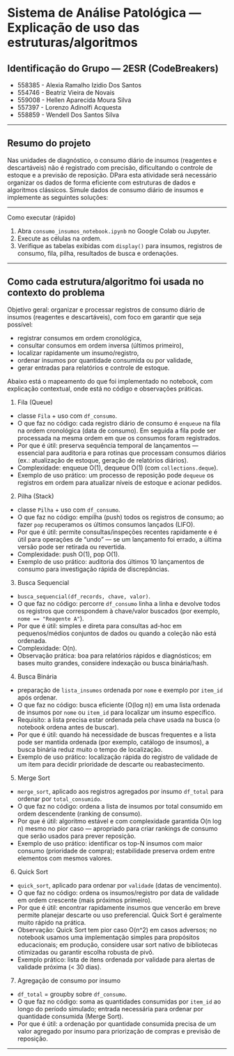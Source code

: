 # Sistema de Análise Patológica — Explicação de uso das estruturas/algoritmos

## Identificação do Grupo — 2ESR (CodeBreakers)
- 558385 - Alexia Ramalho Izidio Dos Santos  
- 554746 - Beatriz Vieira de Novais  
- 559008 - Hellen Aparecida Moura Silva  
- 557397 - Lorenzo Adinolfi Acquesta  
- 558859 - Wendell Dos Santos Silva

---

## Resumo do projeto
Nas unidades de diagnóstico, o consumo diário de insumos (reagentes e descartáveis) não é registrado com precisão,
dificultando o controle de estoque e a previsão de reposição. DPara esta atividade será necessário organizar os dados de
forma eficiente com estruturas de dados e algoritmos clássicos. Simule dados de consumo diário de insumos e implemente
as seguintes soluções:

---

Como executar (rápido)
1. Abra `consumo_insumos_notebook.ipynb` no Google Colab ou Jupyter.  
2. Execute as células na ordem.  
3. Verifique as tabelas exibidas com `display()` para insumos, registros de consumo, fila, pilha, resultados de busca e ordenações.

---

## Como cada estrutura/algoritmo foi usada no contexto do problema

Objetivo geral: organizar e processar registros de consumo diário de insumos (reagentes e descartáveis), com foco em garantir que seja possível:
- registrar consumos em ordem cronológica,
- consultar consumos em ordem inversa (últimos primeiro),
- localizar rapidamente um insumo/registro,
- ordenar insumos por quantidade consumida ou por validade,
- gerar entradas para relatórios e controle de estoque.

Abaixo está o mapeamento do que foi implementado no notebook, com explicação contextual, onde está no código e observações práticas.

1) Fila (Queue)
- classe `Fila` + uso com `df_consumo`.
- O que faz no código: cada registro diário de consumo é `enqueue` na fila na ordem cronológica (data de consumo). Em seguida a fila pode ser processada na mesma ordem em que os consumos foram registrados.
- Por que é útil: preserva sequência temporal de lançamentos — essencial para auditoria e para rotinas que processam consumos diários (ex.: atualização de estoque, geração de relatórios diários).
- Complexidade: enqueue O(1), dequeue O(1) (com `collections.deque`).
- Exemplo de uso prático: um processo de reposição pode `dequeue` os registros em ordem para atualizar níveis de estoque e acionar pedidos.

2) Pilha (Stack)
- classe `Pilha` + uso com `df_consumo`.
- O que faz no código: empilha (push) todos os registros de consumo; ao fazer `pop` recuperamos os últimos consumos lançados (LIFO).
- Por que é útil: permite consultas/inspeções recentes rapidamente e é útil para operações de “undo” — se um lançamento foi errado, a última versão pode ser retirada ou revertida.
- Complexidade: push O(1), pop O(1).
- Exemplo de uso prático: auditoria dos últimos 10 lançamentos de consumo para investigação rápida de discrepâncias.

3) Busca Sequencial
- `busca_sequencial(df_records, chave, valor)`.
- O que faz no código: percorre `df_consumo` linha a linha e devolve todos os registros que correspondem à chave/valor buscados (por exemplo, `nome == "Reagente A"`).
- Por que é útil: simples e direta para consultas ad-hoc em pequenos/médios conjuntos de dados ou quando a coleção não está ordenada.
- Complexidade: O(n).
- Observação prática: boa para relatórios rápidos e diagnósticos; em bases muito grandes, considere indexação ou busca binária/hash.

4) Busca Binária
- preparação de `lista_insumos` ordenada por `nome` e exemplo por `item_id` após ordenar.
- O que faz no código: busca eficiente (O(log n)) em uma lista ordenada de insumos por `nome` ou `item_id` para localizar um insumo específico.
- Requisito: a lista precisa estar ordenada pela chave usada na busca (o notebook ordena antes de buscar).
- Por que é útil: quando há necessidade de buscas frequentes e a lista pode ser mantida ordenada (por exemplo, catálogo de insumos), a busca binária reduz muito o tempo de localização.
- Exemplo de uso prático: localização rápida do registro de validade de um item para decidir prioridade de descarte ou reabastecimento.

5) Merge Sort
- `merge_sort`, aplicado aos registros agregados por insumo `df_total` para ordenar por `total_consumido`.
- O que faz no código: ordena a lista de insumos por total consumido em ordem descendente (ranking de consumo).
- Por que é útil: algoritmo estável e com complexidade garantida O(n log n) mesmo no pior caso — apropriado para criar rankings de consumo que serão usados para prever reposição.
- Exemplo de uso prático: identificar os top-N insumos com maior consumo (prioridade de compra); estabilidade preserva ordem entre elementos com mesmos valores.

6) Quick Sort
- `quick_sort`, aplicado para ordenar por `validade` (datas de vencimento).
- O que faz no código: ordena os insumos/registro por data de validade em ordem crescente (mais próximos primeiro).
- Por que é útil: encontrar rapidamente insumos que vencerão em breve permite planejar descarte ou uso preferencial. Quick Sort é geralmente muito rápido na prática.
- Observação: Quick Sort tem pior caso O(n^2) em casos adversos; no notebook usamos uma implementação simples para propósitos educacionais; em produção, considere usar sort nativo de bibliotecas otimizadas ou garantir escolha robusta de pivô.
- Exemplo prático: lista de itens ordenada por validade para alertas de validade próxima (< 30 dias).

7) Agregação de consumo por insumo
- `df_total` = groupby sobre `df_consumo`.
- O que faz no código: soma as quantidades consumidas por `item_id` ao longo do período simulado; entrada necessária para ordenar por quantidade consumida (Merge Sort).
- Por que é útil: a ordenação por quantidade consumida precisa de um valor agregado por insumo para priorização de compras e previsão de reposição.

---
